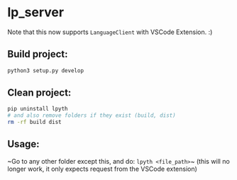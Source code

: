 # lp_server

Note that this now supports `LanguageClient` with VSCode Extension. :)

## Build project:

```bash
python3 setup.py develop
```

## Clean project:

```bash
pip uninstall lpyth
# and also remove folders if they exist (build, dist)
rm -rf build dist
```

## Usage:

~Go to any other folder except this, and do: `lpyth <file_path>`~ (this will no longer work, it only expects request from the VSCode extension)
